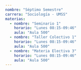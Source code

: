 ```yaml
---
nombre: "Séptimo Semestre"
carrera: "Sociología - UMSS"
materias:
  - nombre: "Seminario 1"
    horario: "Lunes 08:15-09:46"
    aula: "Aula 500"
  - nombre: "Taller Colectivo 1"
    horario: "Lunes 08:15-09:46"
    aula: "Aula 500"
  - nombre: "Materia Electiva 3"
    horario: "Lunes 08:15-09:46"
    aula: "Aula 500"
---
```

